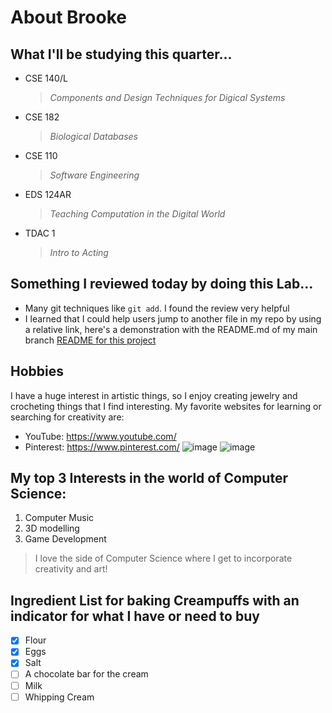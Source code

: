 # About Brooke 

## What I'll be studying this quarter...
* CSE 140/L
  > _Components and Design Techniques for Digical Systems_
* CSE 182
  > _Biological Databases_
* CSE 110
  > _Software Engineering_
* EDS 124AR
  > _Teaching Computation in the Digital World_
* TDAC 1
  > _Intro to Acting_

## Something I reviewed today by doing this Lab...
* Many git techniques like `git add`. I found the review very helpful
* I learned that I could help users jump to another file in my repo by using a relative link, here's a demonstration with the README.md of my main branch [README for this project](README.md)

## Hobbies
I have a huge interest in artistic things, so I enjoy creating jewelry and crocheting things that I find interesting.
My favorite websites for learning or searching for creativity are: 
- YouTube: https://www.youtube.com/ 
- Pinterest: https://www.pinterest.com/
![image](https://github.com/brooke-tru/CSE110_Labs/assets/146862163/a5998f33-6d59-4910-bbf7-252a394f64ec)
![image](https://github.com/brooke-tru/CSE110_Labs/assets/146862163/280024c0-ecfb-4123-8d2f-5bb331dace82)

## My top 3 Interests in the world of Computer Science:
1. Computer Music
2. 3D modelling
3. Game Development
> I love the side of Computer Science where I get to incorporate creativity and art!

## Ingredient List for baking Creampuffs with an indicator for what I have or need to buy
- [x] Flour
- [x] Eggs
- [x] Salt
- [ ] A chocolate bar for the cream
- [ ] Milk
- [ ] Whipping Cream
